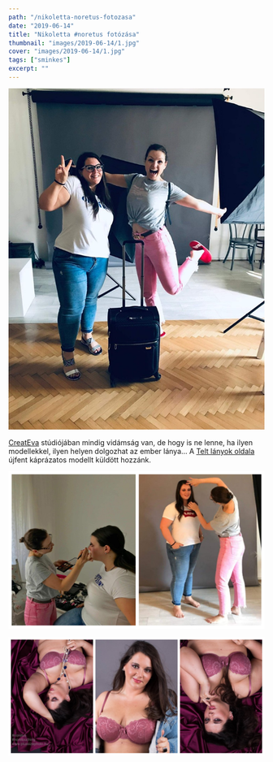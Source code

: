 ```yaml
---
path: "/nikoletta-noretus-fotozasa"
date: "2019-06-14"
title: "Nikoletta #noretus fotózása"
thumbnail: "images/2019-06-14/1.jpg"
cover: "images/2019-06-14/1.jpg"
tags: ["sminkes"]
excerpt: ""
---
```


![First image](images/2019-06-14/1.jpg)

[CreatEva](https://www.facebook.com/createva/) stúdiójában mindig vidámság van, de hogy is ne lenne, ha ilyen modellekkel, ilyen helyen dolgozhat az ember lánya… A [Telt lányok oldala](https://www.facebook.com/Telt-l%C3%A1nyok-oldala-364263900332251/?hc_ref=ARSWJKjru8SPwXLBcMWLAEAlXQNsG2bh1hARvcaclMKkHT-bX6GjEiAUJHPuJSHlsFQ&fref=nf&__xts__[0]=68.ARDabC9MsdjSUjMCQkK7UmdCwuKk3mpp99S4CYjfiIhLM2zks5GiSTI4O-wAycT62TZCwxXn6M9DRZnv9HWXwsd-ltSDg4b8eOR7AzG7Gc2LaT8EAJV9S8v6eN7mXioI0CJNMVNE6d6xFdYMQtwIZRDwedwvM89u9j7V3QOmhfWtcHxAUGMRGWbv_OW7ur1__oe5aBITiq_ZSyl3tIOoDlTiO5MfeTEi9N_Am4fQ2rZRcYUbj_VeDcTgdtkYf941xAoqkOpcUqZlEK9wyxNtSIDApKZznmo3cJ8nmAwo_tIiSjjCujczOS_ZLALir9VRPmWHQnxLXpkCLNvMUxN6K5pW6w&__tn__=kC-R) újfent káprázatos modellt küldött hozzánk.

![Second image](images/2019-06-14/Nikoletta_1.jpg)

![Third image](images/2019-06-14/Nikoletta.jpg)
